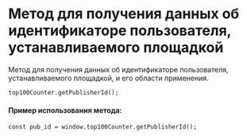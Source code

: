 # Метод для получения данных об идентификаторе пользователя, устанавливаемого площадкой

Метод для получения данных об идентификаторе пользователя, устанавливаемого площадкой, и его области применения.&#x20;

```
top100Counter.getPublisherId();
```

#### Пример использования метода:

```
const pub_id = window.top100Counter.getPublisherId();
```
